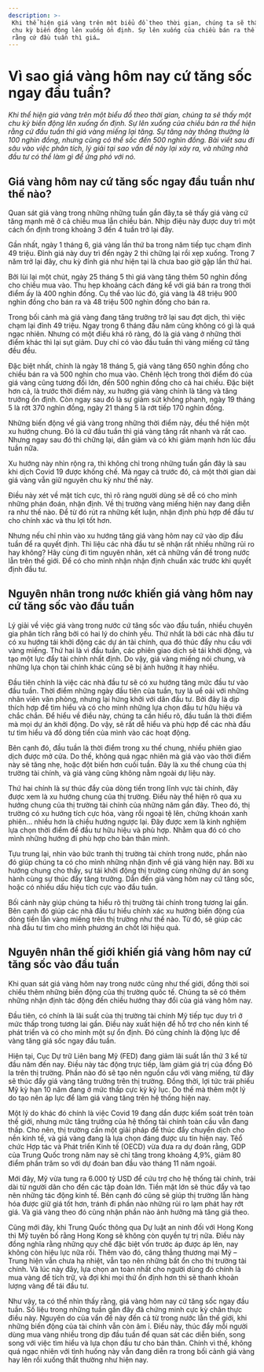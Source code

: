 ```yaml
---
description: >-
 Khi thể hiện giá vàng trên một biểu đồ theo thời gian, chúng ta sẽ thấy một
 chu kỳ biến động lên xuống ổn định. Sự lên xuống của chiều bán ra thể hiện
 rằng cứ đầu tuần thì giá…
---
```


# Vì sao giá vàng hôm nay cứ tăng sốc ngay đầu tuần?

_Khi thể hiện giá vàng trên một biểu đồ theo thời gian, chúng ta sẽ thấy một chu kỳ biến động lên xuống ổn định. Sự lên xuống của chiều bán ra thể hiện rằng cứ đầu tuần thì giá vàng miếng lại tăng. Sự tăng này thông thường là 100 nghìn đồng, nhưng cũng có thể sốc đến 500 nghìn đồng. Bài viết sau đi sâu vào việc phân tích, lý giải tại sao vấn đề này lại xảy ra, và những nhà đầu tư có thể làm gì để ứng phó với nó._

## Giá vàng hôm nay cứ tăng sốc ngay đầu tuần như thế nào?

Quan sát giá vàng trong những những tuần gần đây,ta sẽ thấy giá vàng cứ tăng mạnh mẽ ở cả chiều mua lẫn chiều bán. Nhịp điệu này được duy trì một cách ổn định trong khoảng 3 đến 4 tuần trở lại đây.

Gần nhất, ngày 1 tháng 6, giá vàng lần thứ ba trong năm tiếp tục chạm đỉnh 49 triệu. Đỉnh giá này duy trì đến ngày 2 thì chững lại rồi xẹp xuống. Trong 7 năm trở lại đây, chu kỳ đỉnh giá như hiện tại là chưa bao giờ gặp lần thứ hai.

Bởi lùi lại một chút, ngày 25 tháng 5 thì giá vàng tăng thêm 50 nghìn đồng cho chiều mua vào. Thu hẹp khoảng cách đáng kể với giá bán ra trong thời điểm ấy là 400 nghìn đồng. Cụ thể vào lúc đó, giá vàng là 48 triệu 900 nghìn đồng cho bán ra và 48 triệu 500 nghìn đồng cho bán ra.

Trong bối cảnh mà giá vàng đang tăng trưởng trở lại sau đợt dịch, thì việc chạm lại đỉnh 49 triệu. Ngay trong 6 tháng đầu năm cũng không có gì là quá ngạc nhiên. Nhưng có một điều khá rõ ràng, đó là giá vàng ở những thời điểm khác thì lại sụt giảm. Duy chỉ có vào đầu tuần thì vàng miếng cứ tăng đều đều.

Đặc biệt nhất, chính là ngày 18 tháng 5, giá vàng tăng 650 nghìn đồng cho chiều bán ra và 500 nghìn cho mua vào. Chênh lệch trong thời điểm đó của giá vàng cũng tương đối lớn, đến 500 nghìn đồng cho cả hai chiều. Đặc biệt hơn cả, là trước thời điểm này, xu hướng giá vàng chính là tăng và tăng trưởng ổn định. Còn ngay sau đó là sự giảm sút không phanh, ngày 19 tháng 5 là rớt 370 nghìn đồng, ngày 21 tháng 5 là rớt tiếp 170 nghìn đồng.

Những biến động về giá vàng trong những thời điểm này, đều thể hiện một xu hướng chung. Đó là cứ đầu tuần thì giá vàng tăng rất nhanh và rất cao. Nhưng ngay sau đó thì chững lại, dần giảm và có khi giảm mạnh hơn lúc đầu tuần nữa.

Xu hướng này nhìn rộng ra, thì không chỉ trong những tuần gần đây là sau khi dịch Covid 19 được khống chế. Mà ngay cả trước đó, cả một thời gian dài giá vàng vẫn giữ nguyên chu kỳ như thế này.

Điều này xét về mặt tích cực, thì rõ ràng người dùng sẽ dễ có cho mình những phán đoán, nhận định. Về thị trường vàng miếng hiện nay đang diễn ra như thế nào. Để từ đó rút ra những kết luận, nhận định phù hợp để đầu tư cho chính xác và thu lợi tốt hơn.

Nhưng nếu chỉ nhìn vào xu hướng tăng giá vàng hôm nay cứ vào dịp đầu tuần để ra quyết định. Thì liệu các nhà đầu tư sẽ nhận rất nhiều những rủi ro hay không? Hãy cùng đi tìm nguyên nhân, xét cả những vấn đề trong nước lẫn trên thế giới. Để có cho mình nhận nhận định chuẩn xác trước khi quyết định đầu tư.

## Nguyên nhân trong nước khiến giá vàng hôm nay cứ tăng sốc vào đầu tuần

Lý giải về việc giá vàng trong nước cứ tăng sốc vào đầu tuần, nhiều chuyên gia phân tích rằng bởi có hai lý do chính yếu. Thứ nhất là bởi các nhà đầu tư có xu hướng tái khởi động các dự án tài chính, qua đó thúc đẩy nhu cầu với vàng miếng. Thứ hai là vì đầu tuần, các phiên giao dịch sẽ tái khởi động, và tạo một lực đẩy tài chính nhất định. Do vậy, giá vàng miếng nói chung, và những lựa chọn tài chính khác cũng sẽ bị ảnh hưởng ít hay nhiều.

Đầu tiên chính là việc các nhà đầu tư sẽ có xu hướng tăng mức đầu tư vào đầu tuần. Thời điểm những ngày đầu tiên của tuần, tuy là uể oải với những nhân viên văn phòng, nhưng lại hứng khởi với dân đầu tư. Bởi đây là dịp thích hợp để tìm hiểu và có cho mình những lựa chọn đầu tư hữu hiệu và chắc chắn. Để hiểu về điều này, chúng ta cần hiểu rõ, đầu tuần là thời điểm mà mọi dự án khởi động. Do vậy, sẽ rất dễ hiểu và phù hợp để các nhà đầu tư tìm hiểu và đổ dòng tiền của mình vào các hoạt động.

Bên cạnh đó, đầu tuần là thời điểm trong xu thế chung, nhiều phiên giao dịch được mở cửa. Do thế, không quá ngạc nhiên mà giá vào vào thời điểm này sẽ tăng nhẹ, hoặc đột biến hơn cuối tuần. Đây là xu thế chung của thị trường tài chính, và giá vàng cũng không nằm ngoài dự liệu này.

Thứ hai chính là sự thúc đẩy của dòng tiền trong lĩnh vực tài chính, đây được xem là xu hướng chung của thị trường. Điều này thể hiện rõ qua xu hướng chung của thị trường tài chính của những năm gần đây. Theo đó, thị trường có xu hướng tích cực hóa, vàng rồi ngoại tệ lên, chứng khoán xanh phiên… nhiều hơn là chiều hướng ngược lại. Đây được xem là kinh nghiệm lựa chọn thời điểm để đầu tư hữu hiệu và phù hợp. Nhằm qua đó có cho mình những hướng đi phù hợp cho bản thân mình.

Tựu trung lại, nhìn vào bức tranh thị trường tài chính trong nước, phần nào đó giúp chúng ta có cho mình những nhận định về giá vàng hiện nay. Bởi xu hướng chung cho thấy, sự tái khởi động thị trường cùng những dự án song hành cùng sự thúc đẩy tăng trưởng. Dẫn đến giá vàng hôm nay cứ tăng sốc, hoặc có nhiều dấu hiệu tích cực vào đầu tuần.

Bối cảnh này giúp chúng ta hiểu rõ thị trường tài chính trong tương lai gần. Bên cạnh đó giúp các nhà đầu tư hiểu chính xác xu hướng biến động của dòng tiền lẫn vàng miếng trên thị trường như thế nào. Từ đó, sẽ giúp các nhà đầu tư tìm cho mình phương án chốt lời hiệu quả.

## Nguyên nhân thế giới khiến giá vàng hôm nay cứ tăng sốc vào đầu tuần

Khi quan sát giá vàng hôm nay trong nước cũng như thế giới, đồng thời soi chiếu thêm những biến động của thị trường quốc tế. Chúng ta sẽ có thêm những nhận định tác động đến chiều hướng thay đổi của giá vàng hôm nay.

Đầu tiên, có chính là lãi suất của thị trường tài chính Mỹ tiếp tục duy trì ở mức thấp trong tương lai gần. Điều này xuất hiện để hỗ trợ cho nền kinh tế phát triển và có cho mình một sự ổn định. Đó cũng chính là động lực để vàng tăng giá sốc ngay đầu tuần.

Hiện tại, Cục Dự trữ Liên bang Mỹ (FED) đang giảm lãi suất lần thứ 3 kể từ đầu năm đến nay. Điều này tác động trực tiếp, làm giảm giá trị của đồng Đô la trên thị trường. Phần nào đó sẽ tạo nên nguồn cầu với vàng miếng, từ đây sẽ thúc đẩy giá vàng tăng trưởng trên thị trường. Đồng thời, lợi tức trái phiếu Mỹ kỳ hạn 10 năm đang ở mức thấp cực kỳ kỷ lục. Do thế mà thêm một lý do tạo nên áp lực để làm giá vàng tăng trên hệ thống hiện nay.

Một lý do khác đó chính là việc Covid 19 đang dần được kiểm soát trên toàn thế giới, nhưng mức tăng trưởng của hệ thống tài chính toàn cầu vẫn đang thấp. Cho nên, thị trường cần một giải pháp để thúc đẩy chuyển dịch cho nền kinh tế, và giá vàng đang là lựa chọn đáng được ưu tin hiện nay. Têổ chức Hợp tác và Phát triển Kinh tế (OECD) vừa đưa ra dự đoán rằng, GDP của Trung Quốc trong năm nay sẽ chỉ tăng trong khoảng 4,9%, giảm 80 điểm phần trăm so với dự đoán ban đầu vào tháng 11 năm ngoái.

Mới đây, Mỹ vừa tung ra 6.000 tỷ USD để cứu trợ cho hệ thống tài chính, trải dài từ người dân cho đến các tập đoàn lớn. Tiền mặt lớn sẽ thúc đẩy và tạo nên những tác động kinh tế. Bên cạnh đó cũng sẽ giúp thị trường lẫn hàng hóa được giữ giá tốt hơn, tránh đi phần nào những rủi ro lạm phát hay rớt giá. Và giá vàng theo đó cũng nhận phần nào ảnh hưởng mà tăng giá theo.

Cũng mới đây, khi Trung Quốc thông qua Dự luật an ninh đối với Hong Kong thì Mỹ tuyên bố rằng Hong Kong sẽ không còn quyền tự trị nữa. Điều này đồng nghĩa rằng những quy chế đặc biệt vốn trước áp được áp lên, nay không còn hiệu lực nữa rồi. Thêm vào đó, căng thẳng thương mại Mỹ – Trung hiện vẫn chưa hạ nhiệt, vẫn tạo nên những bất ổn cho thị trường tài chính. Và lúc này đây, lựa chọn an toàn nhất cho người dùng đó chính là mua vàng để tích trữ, và đợi khi mọi thứ ổn định hơn thì sẽ thanh khoản lượng vàng để tái đầu tư.

Như vậy, ta có thể nhìn thấy rằng, giá vàng hôm nay cứ tăng sốc ngay đầu tuần. Số liệu trong những tuần gần đây đã chứng minh cực kỳ chân thực điều này. Nguyên do của vấn đề này đến cả từ trong nước lẫn thế giới, khi những biến động của tài chính vẫn còn âm ỉ. Điều này, thúc đẩy mỗi người dùng mua vàng nhiều trong dịp đầu tuần để quan sát các diễn biến, song song với việc tìm hiểu và lựa chọn đầu tư cho bản thân. Chính vì thế, không quá ngạc nhiên với tình huống này vẫn đang diễn ra trong bối cảnh giá vàng hay lên rồi xuống thất thường như hiện nay.
